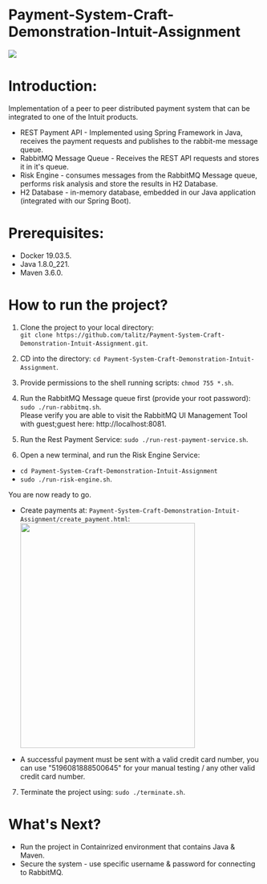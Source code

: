# Payment-System-Craft-Demonstration-Intuit-Assignment

<img src="https://i.ibb.co/n1WhrLG/Screen-Shot-2019-12-29-at-18-31-10.png" align="center">

# Introduction:
Implementation of a peer to peer distributed payment system that can be integrated to one of the Intuit products.
- REST Payment API - Implemented using Spring Framework in Java, receives the payment requests and publishes to the rabbit-me message queue.
- RabbitMQ Message Queue - Receives the REST API requests and stores it in it's queue. 
- Risk Engine - consumes messages from the RabbitMQ Message queue, performs risk analysis and store the results in H2 Database.
- H2 Database - in-memory database, embedded in our Java application (integrated with our Spring Boot).

# Prerequisites:

- Docker 19.03.5. 
- Java 1.8.0_221.
- Maven 3.6.0.

# How to run the project?

1) Clone the project to your local directory:</br> ```git clone https://github.com/talitz/Payment-System-Craft-Demonstration-Intuit-Assignment.git```.

2) CD into the directory: ```cd Payment-System-Craft-Demonstration-Intuit-Assignment```.

3) Provide permissions to the shell running scripts: ```chmod 755 *.sh```.

4) Run the RabbitMQ Message queue first (provide your root password):</br> ```sudo ./run-rabbitmq.sh```.</br>
Please verify you are able to visit the RabbitMQ UI Management Tool with guest;guest here: http://localhost:8081.

5) Run the Rest Payment Service: ```sudo ./run-rest-payment-service.sh```.

6) Open a new terminal, and run the Risk Engine Service:</br>
- ```cd Payment-System-Craft-Demonstration-Intuit-Assignment```
- ```sudo ./run-risk-engine.sh```.

You are now ready to go. 

- Create payments at: ```Payment-System-Craft-Demonstration-Intuit-Assignment/create_payment.html```:
<img src="https://i.ibb.co/c1ygkw4/Screen-Shot-2019-12-29-at-17-51-21.png" align="center" height="448" width="348" ><br/>
* A successful payment must be sent with a valid credit card number, you can use "5196081888500645" for your manual testing / any other valid credit card number.

7) Terminate the project using: ```sudo ./terminate.sh```.

# What's Next?

- Run the project in Containrized environment that contains Java & Maven.
- Secure the system - use specific username & password for connecting to RabbitMQ.
